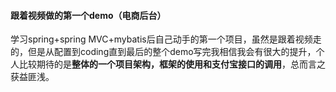 #### 跟着视频做的第一个demo（电商后台）

学习spring+spring MVC+mybatis后自己动手的第一个项目，虽然是跟着视频走的，但是从配置到coding直到最后的整个demo写完我相信我会有很大的提升，个人比较期待的是**整体的一个项目架构，框架的使用和支付宝接口的调用**，总而言之获益匪浅。

